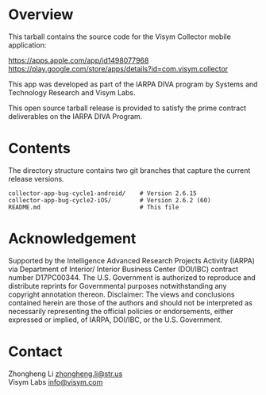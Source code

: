# Overview

This tarball contains the source code for the Visym Collector mobile application:

https://apps.apple.com/app/id1498077968  
https://play.google.com/store/apps/details?id=com.visym.collector  

This app was developed as part of the IARPA DIVA program by Systems and Technology Research and Visym Labs.

This open source tarball release is provided to satisfy the prime contract deliverables on the IARPA DIVA Program.


# Contents

The directory structure contains two git branches that capture the current release versions.

```
collector-app-bug-cycle1-android/    # Version 2.6.15  
collector-app-bug-cycle2-iOS/        # Version 2.6.2 (60)  
README.md                            # This file  
```


# Acknowledgement

Supported by the Intelligence Advanced Research Projects Activity (IARPA) via Department of Interior/ Interior Business Center (DOI/IBC) contract number D17PC00344. The U.S. Government is authorized to reproduce and distribute reprints for Governmental purposes notwithstanding any copyright annotation thereon. Disclaimer: The views and conclusions contained herein are those of the authors and should not be interpreted as necessarily representing the official policies or endorsements, either expressed or implied, of IARPA, DOI/IBC, or the U.S. Government.


# Contact

Zhongheng Li <zhongheng.li@str.us>  
Visym Labs <info@visym.com>

